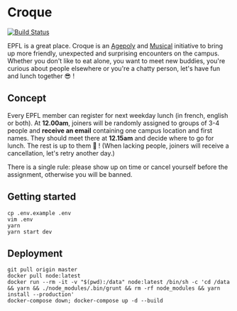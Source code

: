 # Croque

[![Build Status](https://travis-ci.org/zifeo/Croque.svg?branch=master)](https://travis-ci.org/zifeo/Croque)

EPFL is a great place. Croque is an [Agepoly](https://agepoly.ch/) and [Musical](http://musical.epfl.ch/) initiative to bring up more friendly, unexpected and surprising encounters on the campus. Whether you don't like to eat alone, you want to meet new buddies, you're curious about people elsewhere or you're a chatty person, let's have fun and lunch together 😎 !

## Concept

Every EPFL member can register for next weekday lunch (in french, english or both). At **12.00am**, joiners will be randomly assigned to groups of 3-4 people and **receive an email** containing one campus location and first names. They should meet there at **12.15am** and decide where to go for lunch. The rest is up to them 🎉 !
(When lacking people, joiners will receive a cancellation, let's retry another day.)

There is a single rule: please show up on time or cancel yourself before the assignment, otherwise you will be banned.

## Getting started

```shell
cp .env.example .env
vim .env
yarn
yarn start dev
```

## Deployment 

```shell
git pull origin master
docker pull node:latest
docker run --rm -it -v "$(pwd):/data" node:latest /bin/sh -c 'cd /data && yarn && ./node_modules/.bin/grunt && rm -rf node_modules && yarn install --production'
docker-compose down; docker-compose up -d --build
```
